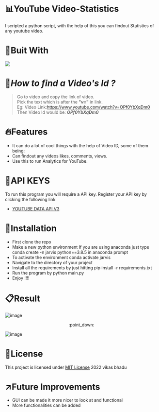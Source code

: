 # :bar_chart:YouTube Video-Statistics
I scripted a python script, with the help of this you can findout Statistics of any youtube video.

# :hammer:Buit With
<img src="https://img.shields.io/badge/Python-FFD43B?style=for-the-badge&logo=python&logoColor=blue">


# :mag_right:**_How to find a Video's Id ?_**
> Go to video and copy the link of video.<br>
> Pick the text which is after the **"_v=_"** in link.<br>
> Eg: Video Link:https://www.youtube.com/watch?v=OPf0YbXqDm0<br>
> Then Video Id would be: **_OPf0YbXqDm0_**<br>

# :fire:Features
* It can do a lot of cool things with the help of Video ID, some of them being:
* Can findout any videos likes, comments, views.
* Use this to run Analytics for YouTube.

# :pencil:API KEYS
To run this program you will require a API key. Register your API key by clicking the following link
* [YOUTUBE DATA API V3](https://developers.google.com/youtube/v3/getting-started)

# :pushpin:Installation
* First clone the repo
* Make a new python environment If you are using anaconda just type conda create -n jarvis python==3.8.5 in anaconda prompt
* To activate the environment conda activate jarvis
* Navigate to the directory of your project
* Install all the requirements by just hitting pip install -r requirements.txt
* Run the program by python main.py
* Enjoy !!!!

# :clipboard:Result
![image](https://user-images.githubusercontent.com/98146902/176904532-83e07991-0fa8-4ec4-961a-79f5ce67ee53.png)
<p align="center">:point_down:</p>

![image](https://user-images.githubusercontent.com/98146902/176904624-f59675de-367c-449a-a5b0-c37375c44d34.png)


# :name_badge:License 
This project is licensed under [MIT License](https://github.com/beingvikasbhadu/YouTube-Video-Statistics/blob/main/LICENSE) 2022 vikas bhadu

# :arrow_upper_right:Future Improvements
* GUI can be made it more nicer to look at and functional
* More functionalities can be added
